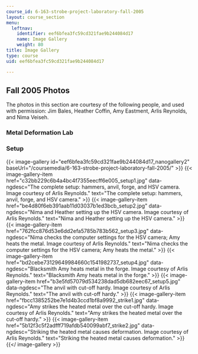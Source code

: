 ```yaml
---
course_id: 6-163-strobe-project-laboratory-fall-2005
layout: course_section
menu:
  leftnav:
    identifier: eef6bfea3fc59cd321fae9b244084d17
    name: Image Gallery
    weight: 80
title: Image Gallery
type: course
uid: eef6bfea3fc59cd321fae9b244084d17

---
```


Fall 2005 Photos
----------------

The photos in this section are courtesy of the following people, and used with permission: Jim Bales, Heather Coffin, Amy Eastment, Arlis Reynolds, and Nima Veiseh.

### Metal Deformation Lab

### Setup
{{< image-gallery id="eef6bfea3fc59cd321fae9b244084d17_nanogallery2" baseUrl="/coursemedia/6-163-strobe-project-laboratory-fall-2005/" >}}
{{< image-gallery-item href="c32bb229c6b4a4bc4f7355eecff6e005_setup1.jpg" data-ngdesc="The complete setup: hammers, anvil, forge, and HSV camera. Image courtesy of Arlis Reynolds." text="The complete setup: hammers, anvil, forge, and HSV camera." >}}
{{< image-gallery-item href="be4d80f6eb391aab11d03037b1ed3bcb_setup2.jpg" data-ngdesc="Nima and Heather setting up the HSV camera. Image courtesy of Arlis Reynolds." text="Nima and Heather setting up the HSV camera." >}}
{{< image-gallery-item href="762fcc876d53e6dd2efa5785b783b562_setup3.jpg" data-ngdesc="Nima checks the computer settings for the HSV camera; Amy heats the metal. Image courtesy of Arlis Reynolds." text="Nima checks the computer settings for the HSV camera; Amy heats the metal." >}}
{{< image-gallery-item href="bd2cebe73129649984660c1541982737_setup4.jpg" data-ngdesc="Blacksmith Amy heats metal in the forge. Image courtesy of Arlis Reynolds." text="Blacksmith Amy heats metal in the forge." >}}
{{< image-gallery-item href="b3e5fd57079d534238dad5db682eec67_setup5.jpg" data-ngdesc="The anvil with cut-off hardy. Image courtesy of Arlis Reynolds." text="The anvil with cut-off hardy." >}}
{{< image-gallery-item href="fbcc1385252be7e1d4b3ccd1bf8a9992_strike1.jpg" data-ngdesc="Amy strikes the heated metal over the cut-off hardy. Image courtesy of Arlis Reynolds." text="Amy strikes the heated metal over the cut-off hardy." >}}
{{< image-gallery-item href="5b12f3c5f2adfff719afdb540099abf7_strike2.jpg" data-ngdesc="Striking the heated metal causes deformation. Image courtesy of Arlis Reynolds." text="Striking the heated metal causes deformation." >}}
{{</ image-gallery >}}